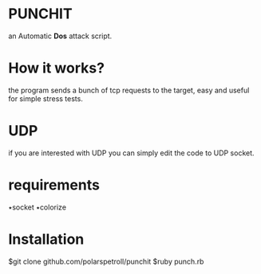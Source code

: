 # PUNCHIT
an Automatic **Dos** attack script.
# How it works?
the program sends a bunch of tcp requests to the target, easy and useful for simple stress tests.
# UDP
if you are interested with UDP you can simply edit the code  to UDP socket.
# requirements
٭socket
٭colorize
# Installation
$git clone github.com/polarspetroll/punchit
$ruby punch.rb

